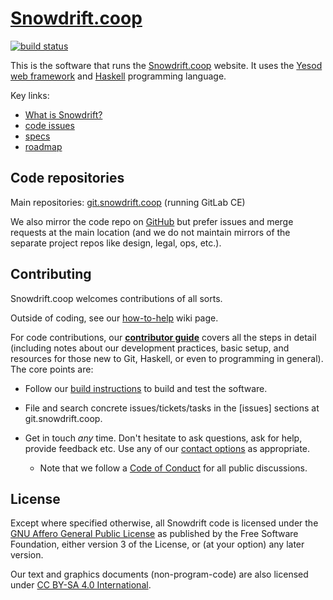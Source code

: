 # [Snowdrift.coop]

[![build status](https://git.snowdrift.coop/sd/snowdrift/badges/master/build.svg)](https://git.snowdrift.coop/sd/snowdrift/commits/master)

This is the software that runs the [Snowdrift.coop] website.
It uses the [Yesod web framework] and [Haskell] programming language.

Key links:

* [What is Snowdrift?]
* [code issues]
* [specs]
* [roadmap]

## Code repositories

Main repositories: [git.snowdrift.coop] (running GitLab CE)

We also mirror the code repo on [GitHub] but prefer issues and merge requests at
the main location (and we do not maintain mirrors of the separate project repos
like design, legal, ops, etc.).

## Contributing

Snowdrift.coop welcomes contributions of all sorts.

Outside of coding, see our [how-to-help] wiki page.

For code contributions, our **[contributor guide]** covers all the steps in
detail (including notes about our development practices, basic setup, and
resources for those new to Git, Haskell, or even to programming in general). The
core points are:

* Follow our [build instructions] to build and test the software.

* File and search concrete issues/tickets/tasks in the [issues] sections at
  git.snowdrift.coop.

* Get in touch *any* time. Don't hesitate to ask questions, ask for help,
    provide feedback etc. Use any of our [contact options] as appropriate.
    * Note that we follow a [Code of Conduct] for all public discussions.

License
-------

Except where specified otherwise, all Snowdrift code is licensed under the
[GNU Affero General Public License](LICENSE.md) as published by the Free
Software Foundation, either version 3 of the License, or (at your option) any
later version.

Our text and graphics documents (non-program-code) are also licensed under
[CC BY-SA 4.0 International].

[build instructions]: BUILD.md
[CC BY-SA 4.0 International]: https://creativecommons.org/licenses/by-sa/4.0
[contributor guide]: CONTRIBUTING.md
[GitHub]: https://github.com/snowdriftcoop/snowdrift
[Haskell]: https://www.haskell.org/
[code issues]: https://git.snowdrift.coop/sd/snowdrift/issues
[roadmap]: https://wiki.snowdrift.coop/planning
[Snowdrift.coop]: https://snowdrift.coop/
[What is Snowdrift?]: https://snowdrift.coop/about
[Yesod web framework]: http://www.yesodweb.com/
[git.snowdrift.coop]: https://git.snowdrift.coop/sd
[how-to-help]: https://wiki.snowdrift.coop/community/how-to-help
[Specs]: SPECS-STORIES.md
[Code of Conduct]: https://wiki.snowdrift.coop/community/conduct
[contact options]: https://snowdrift.coop/contact
